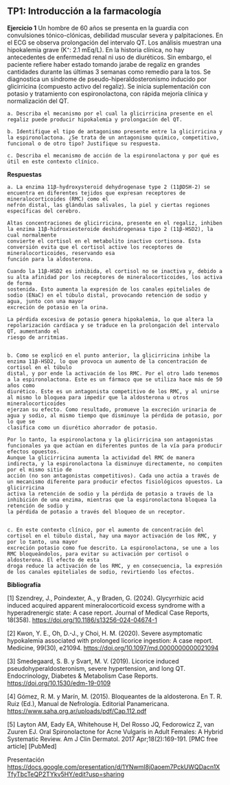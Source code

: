 ## TP1: Introducción a la farmacología

**Ejercicio 1**
Un hombre de 60 años se presenta en la guardia con convulsiones tónico-clónicas, debilidad muscular severa y palpitaciones. En el ECG se observa prolongación del intervalo QT. Los análisis muestran una hipokalemia grave (K⁺: 2.1 mEq/L).
En la historia clínica, no hay antecedentes de enfermedad renal ni uso de diuréticos. Sin embargo, el paciente refiere haber estado tomando jarabe de regaliz en grandes cantidades durante las últimas 3 semanas como remedio para la tos.
Se diagnostica un síndrome de pseudo-hiperaldosteronismo inducido por glicirricina (compuesto activo del regaliz). Se inicia suplementación con potasio y tratamiento con espironolactona, con rápida mejoría clínica y normalización del QT.

    a. Describa el mecanismo por el cual la glicirricina presente en el regaliz puede producir hipokalemia y prolongación del QT.

    b. Identifique el tipo de antagonismo presente entre la glicirricina y la espironolactona. ¿Se trata de un antagonismo químico, competitivo, funcional o de otro tipo? Justifique su respuesta.
    
    c. Describa el mecanismo de acción de la espironolactona y por qué es útil en este contexto clínico.

**Respuestas**

    a. La enzima 11β-hydroxysteroid dehydrogenase type 2 (11βDSH-2) se encuentra en diferentes tejidos que expresan receptores de mineralocorticoides (RMC) como el
    nefrón distal, las glándulas salivales, la piel y ciertas regiones específicas del cerebro.
    
    Altas concentraciones de glicirricina, presente en el regaliz, inhiben la enzima 11β-hidroxiesteroide deshidrogenasa tipo 2 (11β-HSD2), la cual normalmente  
    convierte el cortisol en el metabolito inactivo cortisona. Esta conversión evita que el cortisol active los receptores de mineralocorticoides, reservando esa
    función para la aldosterona.
    
    Cuando la 11β-HSD2 es inhibida, el cortisol no se inactiva y, debido a su alta afinidad por los receptores de mineralocorticoides, los activa de forma     
    sostenida. Esto aumenta la expresión de los canales epiteliales de sodio (ENaC) en el túbulo distal, provocando retención de sodio y agua, junto con una mayor
    excreción de potasio en la orina.
    
    La pérdida excesiva de potasio genera hipokalemia, lo que altera la repolarización cardíaca y se traduce en la prolongación del intervalo QT, aumentando el
    riesgo de arritmias.


    b. Como se explicó en el punto anterior, la glicirricina inhibe la enzima 11β-HSD2, lo que provoca un aumento de la concentración de cortisol en el túbulo
    distal, y por ende la activación de los RMC. Por el otro lado tenemos a la espironolactona. Este es un fármaco que se utiliza hace más de 50 años como
    diurético. Este es un antagonista competitivo de los RMC, y al unirse al mismo lo bloquea para impedir que la aldosterona u otros mineralocorticoides
    ejerzan su efecto. Como resultado, promueve la excreción urinaria de agua y sodio, al mismo tiempo que disminuye la pérdida de potasio, por lo que se
    clasifica como un diurético ahorrador de potasio.

    Por lo tanto, la espironolactona y la glicirricina son antagonistas funcionales ya que actúan en diferentes puntos de la vía para producir efectos opuestos.
    Aunque la glicirricina aumenta la actividad del RMC de manera indirecta, y la espironolactona la disminuye directamente, no compiten por el mismo sitio de
    acción (no son antagonistas competitivos). Cada uno actúa a través de un mecanismo diferente para producir efectos fisiológicos opuestos. La glicirricina
    activa la retención de sodio y la pérdida de potasio a través de la inhibición de una enzima, mientras que la espironolactona bloquea la retención de sodio y
    la pérdida de potasio a través del bloqueo de un receptor.


    c. En este contexto clínico, por el aumento de concentración del cortisol en el túbulo distal, hay una mayor activación de los RMC, y por lo tanto, una mayor
    excreción potasio como fue descrito. La espironolactona, se une a los RMC bloqueándolos, para evitar su activación por cortisol o aldosterona. El efecto de esta
    droga reduce la activación de los RMC, y en consecuencia, la expresión de los canales epiteliales de sodio, revirtiendo los efectos.  

**Bibliografía**

[1] Szendrey, J., Poindexter, A., y Braden, G. (2024). Glycyrrhizic acid induced acquired apparent mineralocorticoid excess syndrome with a hyperadrenergic state: A case report. Journal of Medical Case Reports, 18(358). https://doi.org/10.1186/s13256-024-04674-1

[2] Kwon, Y. E., Oh, D.-J., y Choi, H. M. (2020). Severe asymptomatic hypokalemia associated with prolonged licorice ingestion: A case report. Medicine, 99(30), e21094. https://doi.org/10.1097/md.0000000000021094

[3] Smedegaard, S. B. y Svart, M. V. (2019). Licorice induced pseudohyperaldosteronism, severe hypertension, and long QT. Endocrinology, Diabetes & Metabolism Case Reports. https://doi.org/10.1530/edm-19-0109

[4]  Gómez, R. M. y Marín, M. (2015). Bloqueantes de la aldosterona. En T. R. Ruiz (Ed.), Manual de Nefrología. Editorial Panamericana. https://www.saha.org.ar/uploads/pdf/Cap.112.pdf 

[5] Layton AM, Eady EA, Whitehouse H, Del Rosso JQ, Fedorowicz Z, van Zuuren EJ. Oral Spironolactone for Acne Vulgaris in Adult Females: A Hybrid Systematic Review. Am J Clin Dermatol. 2017 Apr;18(2):169-191. [PMC free article] [PubMed]

Presentación 
https://docs.google.com/presentation/d/1YNwmI8j0aoem7PckUWQDacn1XTfyTbcTeQP2TYkv5HY/edit?usp=sharing

 
